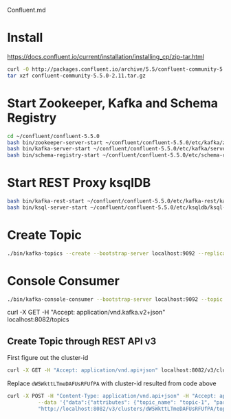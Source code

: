 Confluent.md

# Install
https://docs.confluent.io/current/installation/installing_cp/zip-tar.html

```bash
curl -O http://packages.confluent.io/archive/5.5/confluent-community-5.5.0-2.11.tar.gz
tar xzf confluent-community-5.5.0-2.11.tar.gz
```

# Start Zookeeper, Kafka and Schema Registry
```bash
cd ~/confluent/confluent-5.5.0
bash bin/zookeeper-server-start ~/confluent/confluent-5.5.0/etc/kafka/zookeeper.properties
bash bin/kafka-server-start ~/confluent/confluent-5.5.0/etc/kafka/server.properties
bash bin/schema-registry-start ~/confluent/confluent-5.5.0/etc/schema-registry/schema-registry.properties
```

# Start REST Proxy ksqlDB
```bash
bash bin/kafka-rest-start ~/confluent/confluent-5.5.0/etc/kafka-rest/kafka-rest.properties
bash bin/ksql-server-start ~/confluent/confluent-5.5.0/etc/ksqldb/ksql-server.properties
```

# Create Topic
```bash
./bin/kafka-topics --create --bootstrap-server localhost:9092 --replication-factor 1 --partitions 1 --topic hello-world-topic
```

# Console Consumer
```bash
./bin/kafka-console-consumer --bootstrap-server localhost:9092 --topic hello-world-topic --from-beginning --property print.key=true --property print.value=true
```

curl -X GET -H "Accept: application/vnd.kafka.v2+json" localhost:8082/topics


## Create Topic through REST API v3
First figure out the cluster-id
```bash
curl -X GET -H "Accept: application/vnd.api+json" localhost:8082/v3/clusters
```

Replace `dW5WkttLTmeDAFUsRFUfPA` with cluster-id resulted from code above
```bash
curl -X POST -H "Content-Type: application/vnd.api+json" -H "Accept: application/vnd.api+json" \
          --data '{"data":{"attributes": {"topic_name": "topic-1", "partitions_count": 2, "replication_factor": 1, "configs": [{"name": "cleanup.policy","value": "compact"}]}}}' \
          "http://localhost:8082/v3/clusters/dW5WkttLTmeDAFUsRFUfPA/topics"
```












